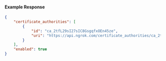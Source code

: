 <!-- Code generated for API Clients. DO NOT EDIT. -->

#### Example Response

```json
{
	"certificate_authorities": [
		{
			"id": "ca_2tfL29sI27sIC8GsgqfxOEn45ze",
			"uri": "https://api.ngrok.com/certificate_authorities/ca_2tfL29sI27sIC8GsgqfxOEn45ze"
		}
	],
	"enabled": true
}
```
